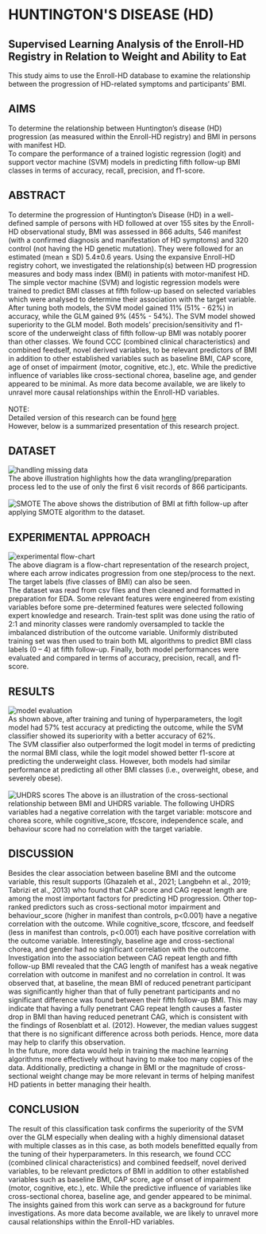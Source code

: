 # HUNTINGTON'S DISEASE (HD)

## Supervised Learning Analysis of the Enroll-HD Registry in Relation to Weight and Ability to Eat
This study aims to use the Enroll-HD database to examine the relationship between the progression of HD-related symptoms and participants’ BMI.

## AIMS
To determine the relationship between Huntington’s disease (HD) progression (as measured within the Enroll-HD registry) and BMI in persons with manifest HD.
<br>To compare the performance of a trained logistic regression (logit) and support vector machine (SVM) models in predicting fifth follow-up BMI classes in terms of accuracy, recall, precision, and f1-score.

## ABSTRACT
To determine the progression of Huntington’s Disease (HD) in a well-defined sample of persons with HD followed at over 155 sites by the Enroll-HD observational study, BMI was assessed in 866 adults, 546 manifest (with a confirmed diagnosis and manifestation of HD symptoms) and 320 control (not having the HD genetic mutation). They were followed for an estimated (mean ± SD) 5.4±0.6 years. Using the expansive Enroll-HD registry cohort, we investigated the relationship(s) between HD progression measures and body mass index (BMI) in patients with motor-manifest HD. The simple vector machine (SVM) and logistic regression models were trained to predict BMI classes at fifth follow-up based on selected variables which were analysed to determine their association with the target variable. After tuning both models, the SVM model gained 11% (51% - 62%) in accuracy, while the GLM gained 9% (45% - 54%). The SVM model showed superiority to the GLM model. Both models’ precision/sensitivity and f1-score of the underweight class of fifth follow-up BMI was notably poorer than other classes. We found CCC (combined clinical characteristics) and combined feedself, novel derived variables, to be relevant predictors of BMI in addition to other established variables such as baseline BMI, CAP score, age of onset of impairment (motor, cognitive, etc.), etc. While the predictive influence of variables like cross-sectional chorea, baseline age, and gender appeared to be minimal. As more data become available, we are likely to unravel more causal relationships within the Enroll-HD variables.
<br><br>NOTE: 
<br>Detailed version of this research can be found [here](https://github.com/Beegie01/Supervised-Learning-Analysis-of-Enroll-HD-Features-in-Relation-to-BMI-in-the-Manifest-Stage/blob/main/Final%20Project%20Thesis.pdf)
<br>However, below is a summarized presentation of this research project.

## DATASET
![handling missing data](https://github.com/Beegie01/Supervised-Learning-Analysis-of-Enroll-HD-Features-in-Relation-to-BMI-in-the-Manifest-Stage/blob/main/Handling%20Missing%20Entries.png)<br>
The above illustration highlights how the data wrangling/preparation process led to the use of only the first 6 visit records of 866 participants.
<br><br>![SMOTE](https://github.com/Beegie01/Supervised-Learning-Analysis-of-Enroll-HD-Features-in-Relation-to-BMI-in-the-Manifest-Stage/blob/main/y%20distribution%20before%20and%20after%20smote.png)
The above shows the distribution of BMI at fifth follow-up after applying SMOTE algorithm to the dataset.

## EXPERIMENTAL APPROACH
![experimental flow-chart](https://github.com/Beegie01/Supervised-Learning-Analysis-of-Enroll-HD-Features-in-Relation-to-BMI-in-the-Manifest-Stage/blob/main/Experimental%20design.png?raw=true) 
<br>The above diagram is a flow-chart representation of the research project, where each arrow indicates progression from one step/process to the next.<br>
The target labels (five classes of BMI) can also be seen. <br>The dataset was read from csv files and then cleaned and formatted in preparation for EDA. Some relevant features were engineered from existing variables before some pre-determined features were selected following expert knowledge and research. Train-test split was done using the ratio of 2:1 and minority classes were randomly oversampled to tackle the imbalanced distribution of the outcome variable. Uniformly distributed training set was then used to train both ML algorithms to predict BMI class labels (0 – 4) at fifth follow-up. Finally, both model performances were evaluated and compared in terms of accuracy, precision, recall, and f1-score.

## RESULTS
![model evaluation](https://github.com/Beegie01/Supervised-Learning-Analysis-of-Enroll-HD-Features-in-Relation-to-BMI-in-the-Manifest-Stage/blob/main/model%20performance%20evaluation.png)
<br>As shown above, after training and tuning of hyperparameters, the logit model had 57% test accuracy at predicting the outcome, while the SVM classifier showed its superiority with a better accuracy of 62%. 
<br>The SVM classifier also outperformed the logit model in terms of predicting the normal BMI class, while the logit model showed better f1-score at predicting the underweight class. However, both models had similar performance at predicting all other BMI classes (i.e., overweight, obese, and severely obese).
<br><br>![UHDRS scores](https://github.com/Beegie01/Supervised-Learning-Analysis-of-Enroll-HD-Features-in-Relation-to-BMI-in-the-Manifest-Stage/blob/main/UHDRS%20scores%20per%20BMI%20class.png)
The above is an illustration of the cross-sectional relationship between BMI and UHDRS variable. The following UHDRS variables had a negative correlation with the target variable: motscore and chorea score, while cognitive_score, tfcscore, independence scale, and behaviour score had no correlation with the target variable.

## DISCUSSION
Besides the clear association between baseline BMI and the outcome variable, this result supports (Ghazaleh et al., 2021; Langbehn et al., 2019; Tabrizi et al., 2013) who found that CAP score and CAG repeat length are among the most important factors for predicting HD progression. Other top-ranked predictors such as cross-sectional motor impairment and behaviour_score (higher in manifest than controls, p<0.001) have a negative correlation with the outcome. While cognitive_score, tfcscore, and feedself (less in manifest than controls, p<0.001) each have positive correlation with the outcome variable. Interestingly, baseline age and cross-sectional chorea, and gender had no significant correlation with the outcome.
<br>Investigation into the association between CAG repeat length and fifth follow-up BMI revealed that the CAG length of manifest has a weak negative correlation with outcome in manifest and no correlation in control. It was observed that, at baseline, the mean BMI of reduced penetrant participant was significantly higher than that of fully penetrant participants and no significant difference was found between their fifth follow-up BMI. This may indicate that having a fully penetrant CAG repeat length causes a faster drop in BMI than having reduced penetrant CAG, which is consistent with the findings of Rosenblatt et al. (2012). However, the median values suggest that there is no significant difference across both periods. Hence, more data may help to clarify this observation.
<br>In the future, more data would help in training the machine learning algorithms more effectively without having to make too many copies of the data. Additionally, predicting a change in BMI or the magnitude of cross-sectional weight change may be more relevant in terms of helping manifest HD patients in better managing their health.

## CONCLUSION
The result of this classification task confirms the superiority of the SVM over the GLM especially when dealing with a highly dimensional dataset with multiple classes as in this case, as both models benefitted equally from the tuning of their hyperparameters. In this research, we found CCC (combined clinical characteristics) and combined feedself, novel derived variables, to be relevant predictors of BMI in addition to other established variables such as baseline BMI, CAP score, age of onset of impairment (motor, cognitive, etc.), etc. While the predictive influence of variables like cross-sectional chorea, baseline age, and gender appeared to be minimal. The insights gained from this work can serve as a background for future investigations. As more data become available, we are likely to unravel more causal relationships within the Enroll-HD variables.
